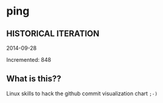 # ping

## HISTORICAL ITERATION
2014-09-28

Incremented: 848

## What is this?? 
Linux skills to hack the github commit visualization chart `;-)`
